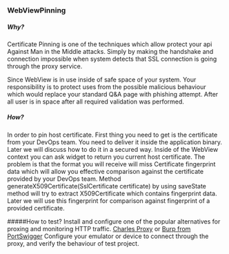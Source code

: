 ### WebViewPinning
##### Why?
Certificate Pinning is one of the techniques which allow protect your api
Against Man in the Middle attacks. Simply by making the handshake and connection
impossible when system detects that SSL connection is going through the proxy service.

Since WebView is in use inside of safe space of your system. Your responsibility is to protect
uses from the possible malicious behaviour which would replace your standard Q&A page
with
phishing attempt. After all user is in space after all required validation was performed.

##### How?
In order to pin host certificate. First thing you need to get is the certificate from your
DevOps team. You need to deliver it inside the application binary.
Later we will discuss how to do it in a secured way.
Inside of the WebView context you can ask widget to return you current host certificate.
The problem is that the format you will receive will miss Certificate fingerprint data which will allow you
effective comparison against the certificate provided by your DevOps team.
Method generateX509Certificate(SslCertificate certificate) by using saveState method will try to extract X509Certificate which contains fingerprint data.
Later we will use this fingerprint for comparison against fingerprint of a provided certificate.

#####How to test?
Install and configure one of the popular alternatives for proxing and monitoring HTTP traffic.
[Charles Proxy](https://www.charlesproxy.com "Charles Proxy")  or
[Burp from PortSwigger](https://portswigger.net/burp/ "Burp")
Configure your emulator or device to connect through the proxy, and verify the behaviour of test project.


